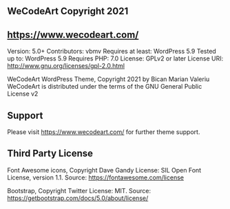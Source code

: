 ## WeCodeArt Copyright 2021
## https://www.wecodeart.com/

Version: 5.0+
Contributors: vbmv
Requires at least: WordPress 5.9
Tested up to: WordPress 5.9
Requires PHP: 7.0
License: GPLv2 or later
License URI: http://www.gnu.org/licenses/gpl-2.0.html

WeCodeArt WordPress Theme, Copyright 2021 by Bican Marian Valeriu
WeCodeArt is distributed under the terms of the GNU General Public License v2

## Support
Please visit https://www.wecodeart.com/ for further theme support.

## Third Party License
Font Awesome icons, Copyright Dave Gandy
License: SIL Open Font License, version 1.1.
Source: https://fontawesome.com/license

Bootstrap, Copyright Twitter
License: MIT.
Source: https://getbootstrap.com/docs/5.0/about/license/